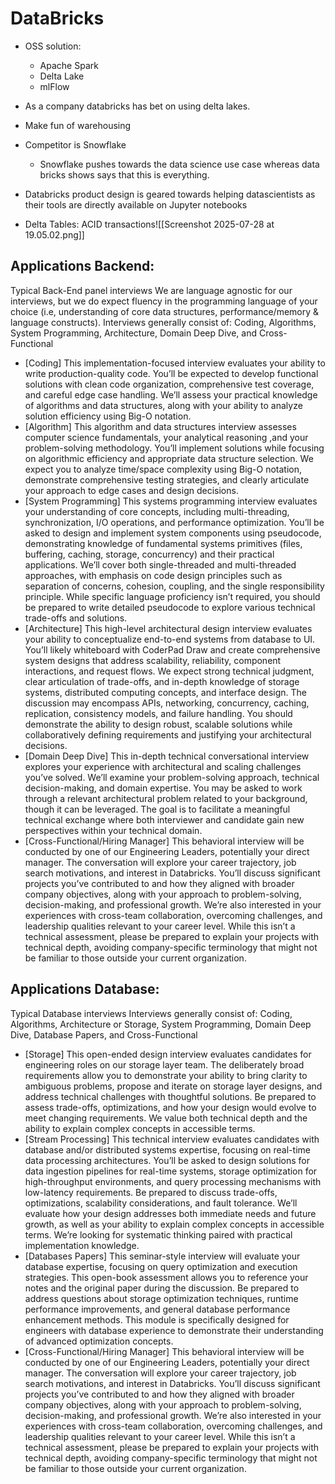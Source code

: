 # DataBricks
- OSS solution: 
	- Apache Spark
	- Delta Lake
	- mlFlow

- As a company databricks has bet on using delta lakes. 
- Make fun of warehousing
- Competitor is Snowflake
	- Snowflake pushes towards the data science use case whereas data bricks shows says that this is everything. 
- Databricks product design is geared towards helping datascientists as their tools are directly available on Jupyter notebooks
- Delta Tables: ACID transactions![[Screenshot 2025-07-28 at 19.05.02.png]]

## Applications Backend:

Typical Back-End panel interviews We are language agnostic for our interviews, but we do expect fluency in the programming language of your choice (i.e, understanding of core data structures, performance/memory & language constructs). Interviews generally consist of: Coding, Algorithms, System Programming, Architecture, Domain Deep Dive, and Cross-Functional
- [Coding] This implementation-focused interview evaluates your ability to write production-quality code. You’ll be expected to develop functional solutions with clean code organization, comprehensive test coverage, and careful edge case handling. We’ll assess your practical knowledge of algorithms and data structures, along with your ability to analyze solution efficiency using Big-O notation.
- [Algorithm] This algorithm and data structures interview assesses computer science fundamentals, your analytical reasoning ,and your problem-solving methodology. You’ll implement solutions while focusing on algorithmic efficiency and appropriate data structure selection. We expect you to analyze time/space complexity using Big-O notation, demonstrate comprehensive testing strategies, and clearly articulate your approach to edge cases and design decisions.
- [System Programming] This systems programming interview evaluates your understanding of core concepts, including multi-threading, synchronization, I/O operations, and performance optimization. You’ll be asked to design and implement system components using pseudocode, demonstrating knowledge of fundamental systems primitives (files, buffering, caching, storage, concurrency) and their practical applications. We’ll cover both single-threaded and multi-threaded approaches, with emphasis on code design principles such as separation of concerns, cohesion, coupling, and the single responsibility principle. While specific language proficiency isn’t required, you should be prepared to write detailed pseudocode to explore various technical trade-offs and solutions.
- [Architecture] This high-level architectural design interview evaluates your ability to conceptualize end-to-end systems from database to UI. You’ll likely whiteboard with CoderPad Draw and create comprehensive system designs that address scalability, reliability, component interactions, and request flows. We expect strong technical judgment, clear articulation of trade-offs, and in-depth knowledge of storage systems, distributed computing concepts, and interface design. The discussion may encompass APIs, networking, concurrency, caching, replication, consistency models, and failure handling. You should demonstrate the ability to design robust, scalable solutions while collaboratively defining requirements and justifying your architectural decisions.
- [Domain Deep Dive] This in-depth technical conversational interview explores your experience with architectural and scaling challenges you’ve solved. We’ll examine your problem-solving approach, technical decision-making, and domain expertise. You may be asked to work through a relevant architectural problem related to your background, though it can be leveraged. The goal is to facilitate a meaningful technical exchange where both interviewer and candidate gain new perspectives within your technical domain.
- [Cross-Functional/Hiring Manager] This behavioral interview will be conducted by one of our Engineering Leaders, potentially your direct manager. The conversation will explore your career trajectory, job search motivations, and interest in Databricks. You’ll discuss significant projects you’ve contributed to and how they aligned with broader company objectives, along with your approach to problem-solving, decision-making, and professional growth. We’re also interested in your experiences with cross-team collaboration, overcoming challenges, and leadership qualities relevant to your career level. While this isn’t a technical assessment, please be prepared to explain your projects with technical depth, avoiding company-specific terminology that might not be familiar to those outside your current organization.

## Applications Database:

Typical Database interviews Interviews generally consist of: Coding, Algorithms, Architecture or Storage, System Programming, Domain Deep Dive, Database Papers, and Cross-Functional
- [Storage] This open-ended design interview evaluates candidates for engineering roles on our storage layer team. The deliberately broad requirements allow you to demonstrate your ability to bring clarity to ambiguous problems, propose and iterate on storage layer designs, and address technical challenges with thoughtful solutions. Be prepared to assess trade-offs, optimizations, and how your design would evolve to meet changing requirements. We value both technical depth and the ability to explain complex concepts in accessible terms.
- [Stream Processing] This technical interview evaluates candidates with database and/or distributed systems expertise, focusing on real-time data processing architectures. You’ll be asked to design solutions for data ingestion pipelines for real-time systems, storage optimization for high-throughput environments, and query processing mechanisms with low-latency requirements. Be prepared to discuss trade-offs, optimizations, scalability considerations, and fault tolerance. We’ll evaluate how your design addresses both immediate needs and future growth, as well as your ability to explain complex concepts in accessible terms. We’re looking for systematic thinking paired with practical implementation knowledge. 
- [Databases Papers] This seminar-style interview will evaluate your database expertise, focusing on query optimization and execution strategies. This open-book assessment allows you to reference your notes and the original paper during the discussion. Be prepared to address questions about storage optimization techniques, runtime performance improvements, and general database performance enhancement methods. This module is specifically designed for engineers with database experience to demonstrate their understanding of advanced optimization concepts.
- [Cross-Functional/Hiring Manager] This behavioral interview will be conducted by one of our Engineering Leaders, potentially your direct manager. The conversation will explore your career trajectory, job search motivations, and interest in Databricks. You’ll discuss significant projects you’ve contributed to and how they aligned with broader company objectives, along with your approach to problem-solving, decision-making, and professional growth. We’re also interested in your experiences with cross-team collaboration, overcoming challenges, and leadership qualities relevant to your career level. While this isn’t a technical assessment, please be prepared to explain your projects with technical depth, avoiding company-specific terminology that might not be familiar to those outside your current organization.